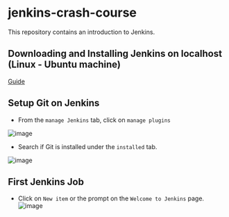 # jenkins-crash-course

This repository contains an introduction to Jenkins.

## Downloading and Installing Jenkins on localhost (Linux - Ubuntu machine)

[Guide](https://www.jenkins.io/doc/book/installing/linux/)

## Setup Git on Jenkins

- From the ```manage Jenkins``` tab, click on ```manage plugins```

![image](https://user-images.githubusercontent.com/49791498/139858284-98a59fae-bb1f-4fe2-a92b-281c59a2cff2.png)

- Search if Git is installed under the ```installed``` tab.

![image](https://user-images.githubusercontent.com/49791498/139858703-d9fcf961-8ce2-4c0b-a41d-af8dbc5178d1.png)

## First Jenkins Job

- Click on ```New item``` or the prompt on the ```Welcome to Jenkins``` page.
![image](https://user-images.githubusercontent.com/49791498/139860898-8235b48d-0d71-4ba6-aee9-a7a569e585c4.png)
